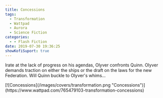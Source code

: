 ```yaml
---
title: Concessions
tags:
  - Transformation
  - Wattpad
  - Aurora
  - Science Fiction
categories:
  - - Flash Fiction
date: 2019-07-30 19:36:25
showKofiSuport: true
---
```


Irate at the lack of progress on his agendas, Olyver confronts Quinn.  Olyver demands traction on either the ships or the draft on the laws for the new Federation.  Will Quinn buckle to Olyver's whims...<!-- more -->
<div class="center">[![Concessions](/images/covers/transformation.png "Concessions")](https://www.wattpad.com/765479103-transformation-concessions)</div>